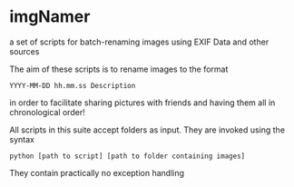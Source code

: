 # imgNamer
a set of scripts for batch-renaming images using EXIF Data and other sources

The aim of these scripts is to rename images to the format

`YYYY-MM-DD hh.mm.ss Description`

in order to facilitate sharing pictures with friends and having them all in chronological order!

All scripts in this suite accept folders as input. They are invoked using the syntax

`python [path to script] [path to folder containing images]`

They contain practically no exception handling
